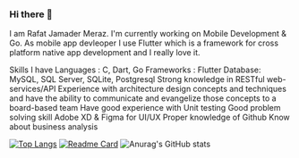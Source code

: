 ### Hi there 👋
I am Rafat Jamader Meraz. I'm currently working on Mobile Development & Go. As mobile app devleoper I use Flutter which is a framework for cross platform native app development and I really love it.

Skills I have
Languages : C, Dart, Go
Frameworks : Flutter
Database: MySQL, SQL Server, SQLite, Postgresql
Strong knowledge in RESTful web-services/API
Experience with architecture design concepts and techniques and have the ability to communicate and evangelize those concepts to a board-based team
Have good experience with Unit testing
Good problem solving skill
Adobe XD & Figma for UI/UX
Proper knowledge of Github
Know about business analysis

[![Top Langs](https://github-readme-stats.vercel.app/api/top-langs/?username=probirroy&layout=compact)](https://github.com/anuraghazra/github-readme-stats)
[![Readme Card](https://github-readme-stats.vercel.app/api/pin/?username=probirroy&repo=github-readme-stats)](https://github.com/anuraghazra/github-readme-stats)
![Anurag's GitHub stats](https://github-readme-stats.vercel.app/api?username=probirroy&show_icons=true)
<!--
**probirroy/probirroy** is a ✨ _special_ ✨ repository because its `README.md` (this file) appears on your GitHub profile.

Here are some ideas to get you started:

- 🔭 I’m currently working on ...
- 🌱 I’m currently learning ...
- 👯 I’m looking to collaborate on ...
- 🤔 I’m looking for help with ...
- 💬 Ask me about ...
- 📫 How to reach me: ...
- 😄 Pronouns: ...
- ⚡ Fun fact: ...
-->
